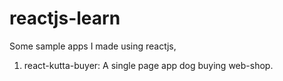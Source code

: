 # reactjs-learn
Some sample apps I made using reactjs,

1. react-kutta-buyer: A single page app dog buying web-shop.
